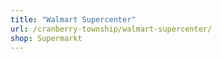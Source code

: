```yaml
---
title: "Walmart Supercenter"
url: /cranberry-township/walmart-supercenter/
shop: Supermarkt
---
```

